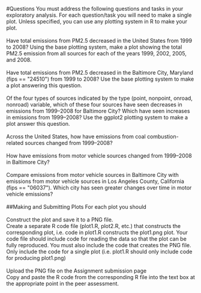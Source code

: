 #Questions
You must address the following questions and tasks in your exploratory analysis. For each question/task you will need to make a single plot. Unless specified, you can use any plotting system in R to make your plot.<br>
<br>
Have total emissions from PM2.5 decreased in the United States from 1999 to 2008? Using the base plotting system, make a plot showing the total PM2.5 emission from all sources for each of the years 1999, 2002, 2005, and 2008.<br>
<br>
Have total emissions from PM2.5 decreased in the Baltimore City, Maryland (fips == "24510") from 1999 to 2008? Use the base plotting system to make a plot answering this question.<br>
<br>
Of the four types of sources indicated by the type (point, nonpoint, onroad, nonroad) variable, which of these four sources have seen decreases in emissions from 1999–2008 for Baltimore City? Which have seen increases in emissions from 1999–2008? Use the ggplot2 plotting system to make a plot answer this question.<br>
<br>
Across the United States, how have emissions from coal combustion-related sources changed from 1999–2008?<br>
<br>
How have emissions from motor vehicle sources changed from 1999–2008 in Baltimore City?<br>
<br>
Compare emissions from motor vehicle sources in Baltimore City with emissions from motor vehicle sources in Los Angeles County, California (fips == "06037"). Which city has seen greater changes over time in motor vehicle emissions?<br>
<br>
##Making and Submitting Plots
For each plot you should<br>
<br>
Construct the plot and save it to a PNG file.<br>
Create a separate R code file (plot1.R, plot2.R, etc.) that constructs the corresponding plot, i.e. code in plot1.R constructs the plot1.png plot. Your code file should include code for reading the data so that the plot can be fully reproduced. You must also include the code that creates the PNG file. Only include the code for a single plot (i.e. plot1.R should only include code for producing plot1.png)<br>
<br>
Upload the PNG file on the Assignment submission page<br>
Copy and paste the R code from the corresponding R file into the text box at the appropriate point in the peer assessment.
